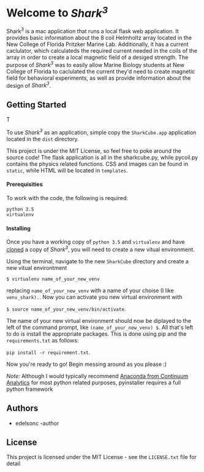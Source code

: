 <h1>Welcome to <i>Shark<sup>3</sup></i></h1>
<p>Shark<sup>3</sup> is a mac application that runs a local flask web application. It provides basic information about the 8 coil Helmholtz array located in the New College of Florida Pritzker Marine Lab. Additionally, it has a current caclulator, which calculateds the required current needed in the coils of the array in order to create a local magnetic field of a desiged strength. The purpose of <i>Shark<sup>3</sup></i> was to easily allow Marine Biology students at New College of Florida to caclulated the current they'd need to create magnetic field for behavioral experiments, as well as provide information about the design of <i>Shark<sup>3</sup></i>.</p>

<h2>Getting Started</h2>T
<p>To use <i>Shark<sup>3</sup></i> as an application, simple copy the <code>SharkCube.app</code> application located in the <code>dist</code> directory.</p>
<p>This project is under the MIT License, so feel free to poke around the source code! The flask application is all in the sharkcube.py, while pycoil.py contains the physics related functions. CSS and images can be found in <code>static</code>, while HTML will be located in <code>templates</code>.</p>

<h4>Prerequisities</h4>
<p>To work with the code, the following is required: 
<pre><code>python 3.5
virtualenv</code></pre> </p>

<h4>Installing</h4>
<p>Once you have a working copy of <code>python 3.5</code> and <code>virtualenv</code> and have <a href=https://help.github.com/articles/cloning-a-repository/>cloned</a> a copy of <i>Shark<sup>3</sup></i>, you will need to create a new vitual environment.</p>

<p>Using the terminal, navigate to the new <code>SharkCube</code> directory and create a new vitual environtment</p>

<p><code>$ virtualenv name_of_your_new_venv</code></p>

<p>replacing <code>name_of_your_new_venv</code> with a name of your choise (I like <code>venv_shark).</code>. Now you can activate you new virtual environment with</p>

<p><code>$ source name_of_your_new_venv/bin/activate</code>.</p>

<p>The name of your new virtual environment should now be diplayed to the left of the command prompt, like <code>(name_of_your_new_venv) $</code>. All that's left to do is install the appropriate packages. This is done using pip and the <code>requirements.txt</code> as follows:</p>

<p><code>pip install -r requirement.txt</code>.</p>

<p>Now you're ready to go! Begin messing around as you please :)</p>

<p><i>Note:</i> Although I would typically recommend <a href=https://www.continuum.io/why-anaconda>Anaconda from Continuum Analytics</a> for most python related purposes, pyinstaller requires a full python framework</p>
<h2>Authors</h2>
<p>
    <ul>
        <li>edelsonc -author</li>
    </ul>
</p>
<h2>License</h2>
<p>This project is licensed under the MIT License - see the <code>LICENSE.txt</code> file for detail</p>